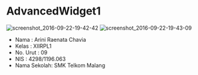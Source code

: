 # AdvancedWidget1

![screenshot_2016-09-22-19-42-42](https://cloud.githubusercontent.com/assets/14922003/18775942/a0c71afc-818f-11e6-9570-7591e278c134.jpg)
![screenshot_2016-09-22-19-43-09](https://cloud.githubusercontent.com/assets/14922003/18775943/a0f6ca40-818f-11e6-8d4f-19dbaee7aaa6.jpg)


* Nama        : Arini Raenata Chavia
* Kelas       : XIIRPL1
* No. Urut    : 09
* NIS         : 4298/1196.063
* Nama Sekolah: SMK Telkom Malang 
